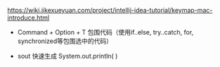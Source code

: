 https://wiki.jikexueyuan.com/project/intellij-idea-tutorial/keymap-mac-introduce.html





- Command + Option + T 包围代码（使用if..else, try..catch, for, synchronized等包围选中的代码）

- sout 快速生成 System.out.println( )



